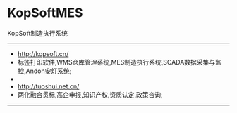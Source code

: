 # KopSoftMES
KopSoft制造执行系统

****
* http://kopsoft.cn/
* 标签打印软件,WMS仓库管理系统,MES制造执行系统,SCADA数据采集与监控,Andon安灯系统;
*
* http://tuoshui.net.cn/
* 两化融合贯标,高企申报,知识产权,资质认定,政策咨询;
****
